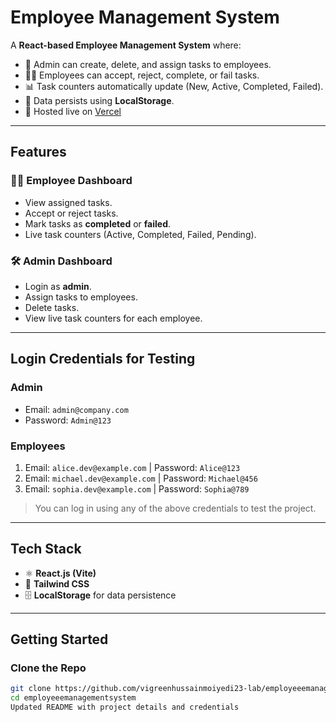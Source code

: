 # Employee Management System

A **React-based Employee Management System** where:

- 🔑 Admin can create, delete, and assign tasks to employees.
- 👨‍💼 Employees can accept, reject, complete, or fail tasks.
- 📊 Task counters automatically update (New, Active, Completed, Failed).
- 💾 Data persists using **LocalStorage**.
- 🚀 Hosted live on [Vercel](https://employee-management-system-umber-mu.vercel.app/)

---

## Features

### 👨‍💼 Employee Dashboard
- View assigned tasks.
- Accept or reject tasks.
- Mark tasks as **completed** or **failed**.
- Live task counters (Active, Completed, Failed, Pending).

### 🛠️ Admin Dashboard
- Login as **admin**.
- Assign tasks to employees.
- Delete tasks.
- View live task counters for each employee.

---

## Login Credentials for Testing

### Admin
- Email: `admin@company.com`  
- Password: `Admin@123`

### Employees
1. Email: `alice.dev@example.com` | Password: `Alice@123`  
2. Email: `michael.dev@example.com` | Password: `Michael@456`  
3. Email: `sophia.dev@example.com` | Password: `Sophia@789`

> You can log in using any of the above credentials to test the project.

---

## Tech Stack
- ⚛️ **React.js (Vite)**  
- 🎨 **Tailwind CSS**  
- 🗄️ **LocalStorage** for data persistence  

---

## Getting Started

### Clone the Repo
```bash
git clone https://github.com/vigreenhussainmoiyedi23-lab/employeeemanagementsystem.git
cd employeeemanagementsystem
Updated README with project details and credentials
